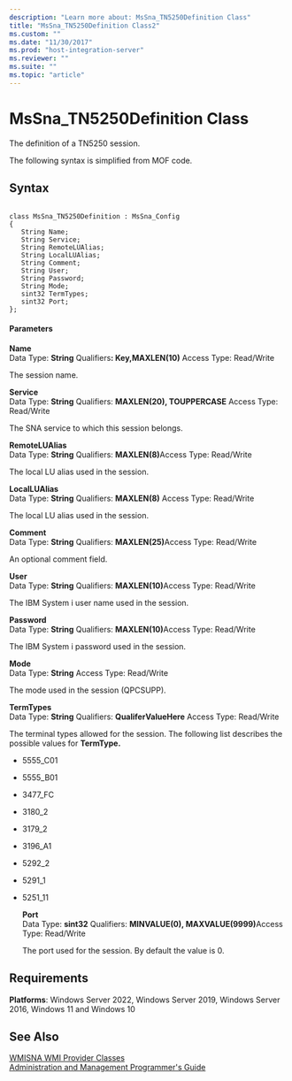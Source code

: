 ```yaml
---
description: "Learn more about: MsSna_TN5250Definition Class"
title: "MsSna_TN5250Definition Class2"
ms.custom: ""
ms.date: "11/30/2017"
ms.prod: "host-integration-server"
ms.reviewer: ""
ms.suite: ""
ms.topic: "article"
---
```

# MsSna_TN5250Definition Class
The definition of a TN5250 session.  
  
 The following syntax is simplified from MOF code.  
  
## Syntax  
  
```  
  
class MsSna_TN5250Definition : MsSna_Config  
{  
   String Name;  
   String Service;  
   String RemoteLUAlias;  
   String LocalLUAlias;  
   String Comment;  
   String User;  
   String Password;  
   String Mode;  
   sint32 TermTypes;  
   sint32 Port;  
};  
```  
  
#### Parameters  
 **Name**  
 Data Type: **String** Qualifiers<strong>: Key,MAXLEN(10)</strong> Access Type: Read/Write  
  
 The session name.  
  
 **Service**  
 Data Type: **String** Qualifiers: **MAXLEN(20), TOUPPERCASE** Access Type: Read/Write  
  
 The SNA service to which this session belongs.  
  
 **RemoteLUAlias**  
 Data Type: **String** Qualifiers: <strong>MAXLEN(8)</strong>Access Type: Read/Write  
  
 The local LU alias used in the session.  
  
 **LocalLUAlias**  
 Data Type: **String** Qualifiers: **MAXLEN(8)** Access Type: Read/Write  
  
 The local LU alias used in the session.  
  
 **Comment**  
 Data Type: **String** Qualifiers: <strong>MAXLEN(25)</strong>Access Type: Read/Write  
  
 An optional comment field.  
  
 **User**  
 Data Type: **String** Qualifiers: <strong>MAXLEN(10)</strong>Access Type: Read/Write  
  
 The IBM System i user name used in the session.  
  
 **Password**  
 Data Type: **String** Qualifiers: <strong>MAXLEN(10)</strong>Access Type: Read/Write  
  
 The IBM System i password used in the session.  
  
 **Mode**  
 Data Type: **String** Access Type: Read/Write  
  
 The mode used in the session (QPCSUPP).  
  
 **TermTypes**  
 Data Type: **String** Qualifiers: **QualiferValueHere** Access Type: Read/Write  
  
 The terminal types allowed for the session. The following list describes the possible values for **TermType.**  
  
- 5555_C01  
  
- 5555_B01  
  
- 3477_FC  
  
- 3180_2  
  
- 3179_2  
  
- 3196_A1  
  
- 5292_2  
  
- 5291_1  
  
- 5251_11  
  
  **Port**  
  Data Type: **sint32** Qualifiers: <strong>MINVALUE(0), MAXVALUE(9999)</strong>Access Type: Read/Write  
  
  The port used for the session. By default the value is 0.  
  
## Requirements  
 **Platforms**: Windows Server 2022, Windows Server 2019, Windows Server 2016, Windows 11 and Windows 10  
  
## See Also  
 [WMISNA WMI Provider Classes](../core/wmisna-wmi-provider-classes2.md)   
 [Administration and Management Programmer's Guide](./administration-and-management-programmer-s-guide2.md)
